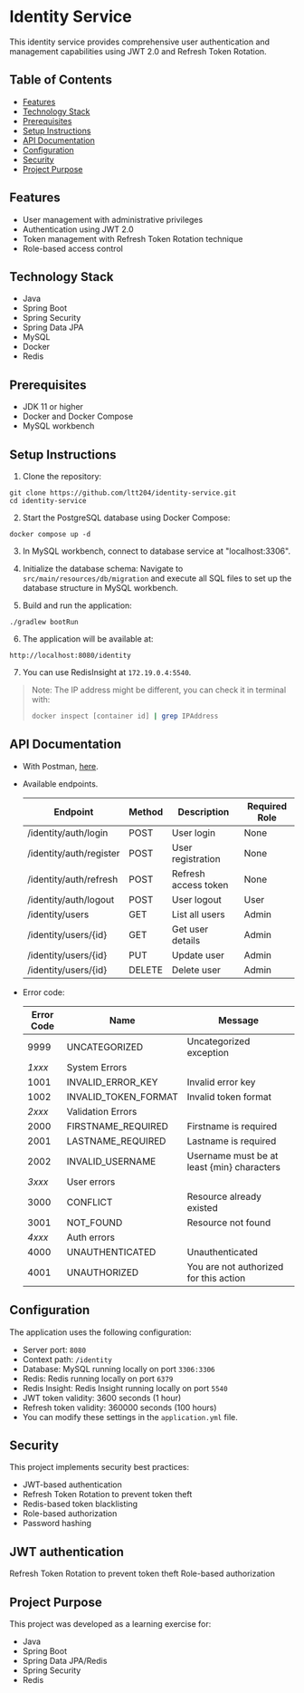 # Identity Service
This identity service provides comprehensive user authentication and management capabilities using JWT 2.0 and Refresh Token Rotation.

## Table of Contents
- [Features](#features)
- [Technology Stack](#technology-stack)
- [Prerequisites](#prerequisites)
- [Setup Instructions](#setup-instructions)
- [API Documentation](#api-documentation)
- [Configuration](#configuration)
- [Security](#security)
- [Project Purpose](#project-purpose)


## Features
- User management with administrative privileges
- Authentication using JWT 2.0
- Token management with Refresh Token Rotation technique
- Role-based access control

## Technology Stack
- Java
- Spring Boot
- Spring Security
- Spring Data JPA
- MySQL
- Docker
- Redis

## Prerequisites
- JDK 11 or higher
- Docker and Docker Compose
- MySQL workbench

## Setup Instructions
1. Clone the repository:

```
git clone https://github.com/ltt204/identity-service.git
cd identity-service
```

2. Start the PostgreSQL database using Docker Compose:

``` 
docker compose up -d
```

3. In MySQL workbench, connect to database service at "localhost:3306".

4. Initialize the database schema: Navigate to `src/main/resources/db/migration` and execute all SQL files to set up the database structure in MySQL workbench.

5. Build and run the application:
```
./gradlew bootRun
```

6. The application will be available at:
```
http://localhost:8080/identity
```

7. You can use RedisInsight at `172.19.0.4:5540`.
> Note: The IP address might be different, you can check it in terminal with:
>  ```bash
>  docker inspect [container id] | grep IPAddress
>  ```


## API Documentation 
- With Postman, [here](https://web.postman.co/workspace/My-Workspace~c548a04e-af06-4da2-893c-6d798885d848/collection/38352708-d661f49f-f537-40f6-bbac-ff86302da1a1?action=share&source=copy-link&creator=38352708&active-environment=dafc7c87-238c-434b-93a1-89aaa98c0047).
- Available endpoints.

    |Endpoint |	Method	| Description	| Required Role|
    |---|---|---|---|
    /identity/auth/login|	POST|	User login	|None|
    /identity/auth/register|	POST|	User registration	|None|
    /identity/auth/refresh|	POST|	Refresh access token	|None|
    /identity/auth/logout|	POST|	User logout	|User|
    /identity/users	|GET|	List all users	|Admin|
    /identity/users/{id}	|GET|	Get user details	|Admin|
    /identity/users/{id}	|PUT|	Update user	|Admin|
    /identity/users/{id}	|DELETE|	Delete user	|Admin|

- Error code:

    Error Code|	Name|	Message|
    ---|---|---|
    9999|	UNCATEGORIZED|	Uncategorized exception|
    _1xxx_|	System Errors	|	||
    1001|	INVALID_ERROR_KEY|	Invalid error key|
    1002|	INVALID_TOKEN_FORMAT|	Invalid token format|
    _2xxx_	|Validation Errors |||	
    2000|	FIRSTNAME_REQUIRED|	Firstname is required||
    2001|	LASTNAME_REQUIRED|	Lastname is required|	
    2002|	INVALID_USERNAME|	Username must be at least {min} characters|	
    _3xxx_|   User errors |||	
    3000|	CONFLICT|	Resource already existed|
    3001|	NOT_FOUND|	Resource not found|
    _4xxx_|   Auth errors |||
    4000|	UNAUTHENTICATED|	Unauthenticated|
    4001|	UNAUTHORIZED|	You are not authorized for this action|
## Configuration
The application uses the following configuration:

- Server port: `8080`
- Context path: `/identity`
- Database: MySQL running locally on port `3306:3306`
- Redis: Redis running locally on port `6379`
- Redis Insight: Redis Insight running locally on port `5540`
- JWT token validity: 3600 seconds (1 hour)
- Refresh token validity: 360000 seconds (100 hours)
- You can modify these settings in the `application.yml` file.

## Security
This project implements security best practices:
- JWT-based authentication
- Refresh Token Rotation to prevent token theft
- Redis-based token blacklisting
- Role-based authorization
- Password hashing

## JWT authentication
Refresh Token Rotation to prevent token theft
Role-based authorization

## Project Purpose
This project was developed as a learning exercise for:

- Java
- Spring Boot
- Spring Data JPA/Redis
- Spring Security
- Redis
